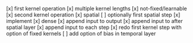 [x] first kernel operation
    [x] multiple kernel lengths
    [x] not-fixed/learnable
[x] second kernel operation
    [x] spatial
[ ] optionally first spatial step
    [x] implement
[x] dense
    [x] append input to output
    [x] append input to after spatial layer
    [x] append input to each step
[x] redo first kernel step with option of fixed kernels
[ ] add option of bias in temporal layer